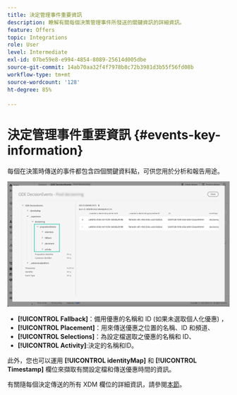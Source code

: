 ```yaml
---
title: 決定管理事件重要資訊
description: 瞭解有關每個決策管理事件所發送的關鍵資訊的詳細資訊。
feature: Offers
topic: Integrations
role: User
level: Intermediate
exl-id: 07be59e8-e994-4854-8089-25614d005dbe
source-git-commit: 14ab70aa32f4f7978b8c72b3981d3b55f56fd08b
workflow-type: tm+mt
source-wordcount: '128'
ht-degree: 85%

---
```


# 決定管理事件重要資訊 {#events-key-information}

每個在決策時傳送的事件都包含四個關鍵資料點，可供您用於分析和報告用途。

![](../assets/events-dataset-preview.png)

* **[!UICONTROL Fallback]**：備用優惠的名稱和 ID (如果未選取個人化優惠) ，
* **[!UICONTROL Placement]**：用來傳送優惠之位置的名稱、ID 和頻道、
* **[!UICONTROL Selections]**：為設定檔選取之優惠的名稱和 ID、
* **[!UICONTROL Activity]**:決定的名稱和ID。

此外，您也可以運用 **[!UICONTROL identityMap]** 和 **[!UICONTROL Timestamp]** 欄位來擷取有關設定檔和傳送優惠時間的資訊。

有關隨每個決定傳送的所有 XDM 欄位的詳細資訊，請參閱[本節](xdm-fields.md)。
